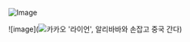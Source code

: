 ![Image](https://encrypted-tbn0.gstatic.com/images?q=tbn:ANd9GcRRfDtBfKwqy-2X3dZcUNZIuwLxD7s1sZjO4Yv_gY9YjfhBnFumVsF8-n9XsFHoU69lo34&usqp=CAU)

![image](![카카오 &#39;라이언&#39;, 알리바바와 손잡고 중국 간다](https://image.edaily.co.kr/images/Photo/files/NP/S/2020/12/PS20120400340.jpg))

